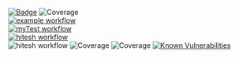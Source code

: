 [![Badge](https://img.shields.io/badge/version-v2.1%E2%80%90da-blue.svg?logo=linkedin)](https://github.com/hitesh-temp-account/Breach/blob/main/gradle.properties#L13) ![Coverage](https://img.shields.io/badge/coverage-72.56-green.svg)\
[![example workflow](https://github.com/hitesh-temp-account/Breach/actions/workflows/spandan.yml/badge.svg)](https://github.com/hitesh-temp-account/Breach/actions/workflows/spandan.yml)\
[![myTest workflow](https://github.com/hitesh-temp-account/Breach/actions/workflows/myTest.yml/badge.svg)](https://github.com/hitesh-temp-account/Breach/actions/workflows/myTest.yml)\
[![hitesh workflow](https://github.com/hitesh-temp-account/Breach/actions/workflows/hiteshWorkflow.yml/badge.svg)](https://github.com/hitesh-temp-account/Breach/actions/workflows/hiteshWorkflow.yml)\
![hitesh workflow](https://img.shields.io/maven-central/v/xstream/xstream)
![Coverage](https://img.shields.io/badge/coverage-72.56-green.svg)
![Coverage](https://img.shields.io/badge/coverage-0.0%25-red.svg)
[![Known Vulnerabilities](https://snyk-widget.herokuapp.com/badge/pip/hitesh-temp-account/Breach/badge.svg)](https://snyk.io/test/github/hitesh-temp-account/Breach)


